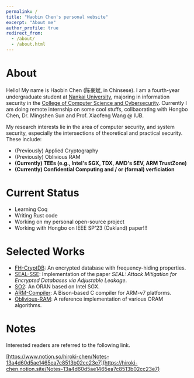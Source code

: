```yaml
---
permalink: /
title: "Haobin Chen's personal website"
excerpt: "About me"
author_profile: true
redirect_from: 
  - /about/
  - /about.html
---
```


About
======
Hello! My name is Haobin Chen (陈豪斌, in Chinsese). I am a fourth-year undergraduate student at [Nankai University](https://www.nankai.edu.cn), majoring in information security in the [College of Computer Science and Cybersecurity](https://cyber.nankai.edu.cn). Currently I am doing remote internship on some cool stuffs, collbaorating with Hongbo Chen, Dr. Mingshen Sun and Prof. Xiaofeng Wang @ IUB.

My research interests lie in the area of computer security, and system security, especially the intersections of theoretical and practical security. These include:

* (Previously) Applied Cryptography
* (Previously) Oblivious RAM
* **(Currently) TEEs (e.g., Intel's SGX, TDX, AMD's SEV, ARM TrustZone)**
* **(Currently) Confidential Computing and / or (formal) verficiation**

Current Status
======
* Learning Coq
* Writing Rust code
* Working on my personal open-source project
* Working with Hongbo on IEEE SP'23 (Oakland) paper!!!

Selected Works
======

* [FH-CryptDB](https://github.com/hiroki-chen/FH_CryptDB): An encrypted database with frequency-hiding properties.
* [SEAL-SSE](https://github.com/hiroki-chen/SSE-SEAL): Implementation of the paper *SEAL: Attack Mitigation for Encrypted Databases via Adjustable Leakage*.
* [SO2](https://github.com/hiroki-chen/SGXOram): An ORAN based on Intel SGX.
* [ARM-Compiler](https://github.com/hiroki-chen/NKUCompiler): A Bison-based C compiler for ARM-v7 platforms.
* [Oblivious-RAM](https://github.com/hiroki-chen/Oblivious-RAM): A reference implementation of various ORAM algorithms.

Notes
======
Interested readers are referred to the following link.

[https://www.notion.so/hiroki-chen/Notes-13a4d60d5ae1465ea7c8513b02cc23e7](https://hiroki-chen.notion.site/Notes-13a4d60d5ae1465ea7c8513b02cc23e7)
